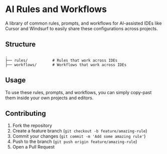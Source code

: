 # AI Rules and Workflows

A library of common rules, prompts, and workflows for AI-assisted IDEs like Cursor and Windsurf to easily share these configurations across projects.

## Structure

``` text
.
├── rules/           # Rules that work across IDEs
├── workflows/       # Workflows that work across IDEs
```

## Usage

To use these rules, prompts, and workflows, you can simply copy-past them inside your own projects and editors.

## Contributing

1. Fork the repository
2. Create a feature branch (`git checkout -b feature/amazing-rule`)
3. Commit your changes (`git commit -m 'Add some amazing rule'`)
4. Push to the branch (`git push origin feature/amazing-rule`)
5. Open a Pull Request
